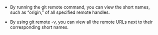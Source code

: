 * By running the git remote command, you can view the short names, such as “origin,” of all specified remote handles.

* By using git remote -v, you can view all the remote URLs next to their corresponding short names.
